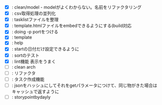 - [x] : clean/model - modelがよくわからない。名前をリファクタリング
- [x] : csv取得処理の並列化
- [x] : tasklistファイルを整理
- [x] : template.htmlファイルをembedできるようにする(build対応
- [x] : doing -p portをつける
- [x] : template
- [x] : help
- [x] : startの日付だけ設定できるように
- [x] : sortのテスト
- [x] : lint機能 表示をうまく
- [ ] : clean arch
- [ ] : リファクタ
- [ ] : タスク作成機能
- [ ] : jsonをハッシュにしてそれをgetパラメータにつけて、同じ物がきた場合はキャッシュで返すように
- [ ] : storypointbydayly
